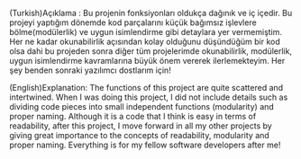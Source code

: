 (Turkish)Açıklama : Bu projenin fonksiyonları oldukça dağınık ve iç içedir. Bu projeyi yaptığım dönemde kod parçalarını küçük bağımsız işlevlere bölme(modülerlik) ve uygun isimlendirme gibi detaylara yer vermemiştim. Her ne kadar okunabilirlik açısından kolay olduğunu düşündüğüm bir kod olsa dahi bu projeden sonra diğer tüm projelerimde okunabilirlik, modülerlik, uygun isimlendirme kavramlarına büyük önem vererek ilerlemekteyim. Her şey benden sonraki yazılımcı dostlarım için!

(English)Explanation: The functions of this project are quite scattered and intertwined. When I was doing this project, I did not include details such as dividing code pieces into small independent functions (modularity) and proper naming. Although it is a code that I think is easy in terms of readability, after this project, I move forward in all my other projects by giving great importance to the concepts of readability, modularity and proper naming. Everything is for my fellow software developers after me!
